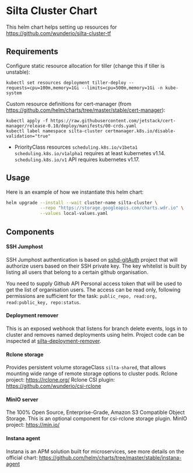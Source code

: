 # Silta Cluster Chart

This helm chart helps setting up resources for https://github.com/wunderio/silta-cluster-tf

## Requirements

Configure static resource allocation for tiller (change this if tiller is unstable):
```
kubectl set resources deployment tiller-deploy --requests=cpu=100m,memory=1Gi --limits=cpu=500m,memory=1Gi -n kube-system
``` 

Custom resource definitions for cert-manager (from https://github.com/helm/charts/tree/master/stable/cert-manager):
```
kubectl apply -f https://raw.githubusercontent.com/jetstack/cert-manager/release-0.10/deploy/manifests/00-crds.yaml
kubectl label namespace silta-cluster certmanager.k8s.io/disable-validation="true"
```

 - PriorityClass resources `scheduling.k8s.io/v1beta1` `scheduling.k8s.io/v1alpha1` requires at least kubernetes v1.14. `scheduling.k8s.io/v1` API requires kubernetes v1.17.

## Usage

Here is an example of how we instantiate this helm chart: 

```bash
helm upgrade --install --wait cluster-name silta-cluster \
             --repo "https://storage.googleapis.com/charts.wdr.io" \
             --values local-values.yaml            
```

## Components

#### SSH Jumphost

SSH Jumphost authentication is based on [sshd-gitAuth](https://github.com/wunderio/sshd-gitauth) project that will authorize users based on their SSH private key. The key whitelist is built by listing all users that belong to a certain github organisation.

You need to supply Github API Personal access token that will be used to get the list of organisation users. The access can be read only, following permissions are sufficient for the task: `public_repo, read:org, read:public_key, repo:status`.

#### Deployment remover

This is an exposed webhook that listens for branch delete events, logs in to cluster and removes named deployments using helm. Project code can be inspected at [silta-deployment-remover](https://github.com/wunderio/silta-deployment-remover).

#### Rclone storage

Provides persistent volume storageClass `silta-shared`, that allows mounting wide range of remote storage options to cluster pods.
Rclone project: https://rclone.org/
Rclone CSI plugin: https://github.com/wunderio/csi-rclone

#### MinIO server

The 100% Open Source, Enterprise-Grade, Amazon S3 Compatible Object Storage. This is an optional component for csi-rclone storage plugin.
MinIO project: https://min.io/  

#### Instana agent

Instana is an APM solution built for microservices, see more details on the official chart: https://github.com/helm/charts/tree/master/stable/instana-agent
